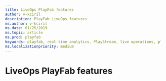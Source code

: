 ```yaml
---
title: LiveOps PlayFab features
author: v-kciril
description: PlayFab LiveOps features
ms.author: v-kciril
ms.date: 01/25/2019
ms.topic: article
ms.prod: playfab
keywords: playfab, real-time analytics, PlayStream, live operations, player behaviors, event archiving, data export, player data, webhooks, analytic reporting, reports
ms.localizationpriority: medium
---
```


# LiveOps PlayFab features
